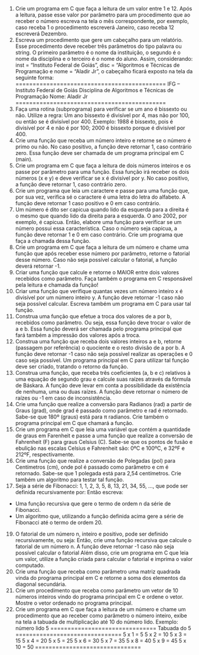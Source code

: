 1) Crie um programa em C que faça a leitura de um valor entre 1 e 12. Após a leitura, passe esse valor por parâmetro para um procedimento que ao receber o número escreva na tela o mês correspondente, por exemplo, caso receba 1 o procedimento escreverá Janeiro, caso receba 12 escreverá Dezembro.
2) Escreva um procedimento que gere um cabeçalho para um relatório. Esse procedimento deve receber três parâmetros do tipo palavra ou string. O primeiro parâmetro é o nome da instituição, o segundo é o nome da disciplina e o terceiro é o nome do aluno. Assim, considerando:
inst = “Instituto Federal de Goiás”, disc = “Algoritmos e Técnicas de Programação e
nome = “Aladir Jr”, o cabeçalho ficará exposto na tela da seguinte forma:
============================================
IFG – Instituto Federal de Goiás
Disciplina de Algoritmos e Técnicas de Programação
Nome: Aladir Jr
============================================ 
3) Faça uma rotina (subprograma) para verificar se um ano é bissexto ou não. Utilize a regra: Um ano bissexto é divisível por 4, mas não por 100, ou então se é divisível por 400.
Exemplo: 1988 é bissexto, pois é divisível por 4 e não é por 100; 2000 é bissexto porque é divisível por 400.
5) Crie uma função que receba um número inteiro e retorne se o número é primo ou não. No caso positivo, a função deve retornar 1, caso contrário zero. Essa função deve ser chamada de um programa principal em C (main).
6) Crie um programa em C que faça a leitura de dois números inteiros e os passe por parâmetro para uma função. Essa função irá receber os dois números (x e y) e deve verificar se x é divisível por y. No caso positivo, a função deve retornar 1, caso contrário zero.
7) Crie um programa que leia um caractere e passe para uma função que, por sua vez, verifica sé o caractere é uma letra do letra do alfabeto. A função deve retornar 1 caso positivo e 0 em caso contrário.
8) Um número é dito ser capicua quando lido da esquerda para a direita é o mesmo que quando lido da direita para a esquerda. O ano 2002, por exemplo, é capicua. Então, elabore uma função para verificar se um número possui essa característica. Caso o número seja capicua, a função deve retornar 1 e 0 em caso contrário. Crie um programa que faça a chamada dessa função.
9) Crie um programa em C que faça a leitura de um número e chame uma função que após receber esse número por parâmetro, retorne o fatorial desse número. Caso não seja
possível calcular o fatorial, a função deverá retornar -1.
10) Criar uma função que calcule e retorne o MAIOR entre dois valores recebidos como parâmetro. Faça também o programa em C responsável pela leitura e chamada da
função!
11) Criar uma função que verifique quantas vezes um número inteiro x é divisível por um número inteiro y. A função deve retornar -1 caso não seja possível calcular. Escreva também um programa em C para usar tal função.
12) Construa uma função que efetue a troca dos valores de a por b, recebidos como parâmetro. Ou seja, essa função deve trocar o valor de a e b. Essa função deverá ser
chamada pelo programa principal que fará também a impressão dos valores após a troca.
13) Construa uma função que receba dois valores inteiros a e b, retorne (passagem por referência) o quociente e o resto divisão de a por b. A função deve retornar -1 caso não seja possível realizar as operações e 0 caso seja possível. Um programa principal em C para utilizar tal função deve ser criado, tratando o retorno da função.
14) Construa uma função, que receba três coeficientes (a, b e c) relativos à uma equação de segundo grau e calcule suas raízes através da fórmula de Báskara. A função deve levar em conta a possibilidade da existência de nenhuma, uma ou duas raízes. A função deve retornar o número de raízes ou -1 em caso de inconsistência.
15) Crie uma função que realize a conversão para Radianos (rad) a partir de Graus (grad), onde grad é passado como parâmetro e rad é retornado. Sabe-se que 180º (graus) está para π radianos. Crie também o programa principal em C que chamará a função.
16) Crie um programa em C que leia uma variável que contém a quantidade de graus em Farenheit e passe a uma função que realize a conversão de Fahrenheit (F) para graus Celsius (C). Sabe-se que os pontos de fusão e ebulição nas escalas Celsius e Fahrenheit são: 0ºC e 100ºC, e 32ºF e 212ºF, respectivamente.
17) Crie uma função que realize a conversão de Polegadas (pol) para Centímetros (cm), onde pol é passado como parâmetro e cm é retornado. Sabe-se que 1 polegada está para 2,54 centímetros. Crie também um algoritmo para testar tal função.
18) Seja a série de Fibonacci: 1, 1, 2, 3, 5, 8, 13, 21, 34, 55, ..., que pode ser definida recursivamente por:
Então escreva:
- Uma função recursiva que gere o termo de ordem n da série de Fibonacci.
- Um algoritmo que, utilizando a função definida acima gere a série de Fibonacci até o
termo de ordem 20.
19) O fatorial de um número n, inteiro e positivo, pode ser definido recursivamente, ou seja: Então, crie uma função recursiva que calcule o fatorial de um número n. A função deve retornar -1 caso não seja possível calcular o fatorial Além disso, crie um programa em C que leia um valor, utilize a função criada para calcular o fatorial e imprima o valor computado.
24) Crie uma função que receba como parâmetro uma matriz quadrada vinda do programa principal em C e retorne a soma dos elementos da diagonal secundária.
26) Crie um procedimento que receba como parâmetro um vetor de 10 números inteiros vindo do programa principal em C e ordene o vetor. Mostre o vetor ordenado no
programa principal.
29) Crie um programa em C que faça a leitura de um número e chame um procedimento que ao receber como parâmetro o número inteiro, exibe na tela a tabuada de multiplicação até 10 do número lido.
Exemplo: número lido 5
===============================
Tabuada do 5
===============================
5 x 1 = 5
5 x 2 = 10
5 x 3 = 15
5 x 4 = 20
5 x 5 = 25
5 x 6 = 30
5 x 7 = 35
5 x 8 = 40
5 x 9 = 45
5 x 10 = 50
===============================